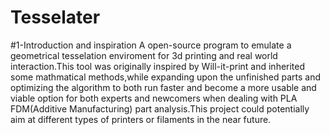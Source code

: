 # Tesselater
#1-Introduction and inspiration
A open-source program to emulate a geometrical tesselation enviroment for 3d printing and real world interaction.This tool was originally inspired by
Will-it-print and inherited some mathmatical methods,while expanding upon the unfinished parts and optimizing the algorithm to both run faster and become
a more usable and viable option for both experts and newcomers when dealing with PLA FDM(Additive Manufacturing) part analysis.This project could potentially aim at
different types of printers or filaments in the near future.
